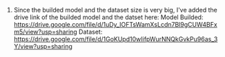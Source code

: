 1. Since the builded model and the dataset size is very big, I've added the drive link of the builded model and the datset here:
   Model Builded:
         https://drive.google.com/file/d/1uDy_IOFTsWamXsLcdn7Bl9gCUW4BFxm5/view?usp=sharing
   Dataset:
         https://drive.google.com/file/d/1GoKUpd10wIifpWurNNQkGvkPu96as_3Y/view?usp=sharing
